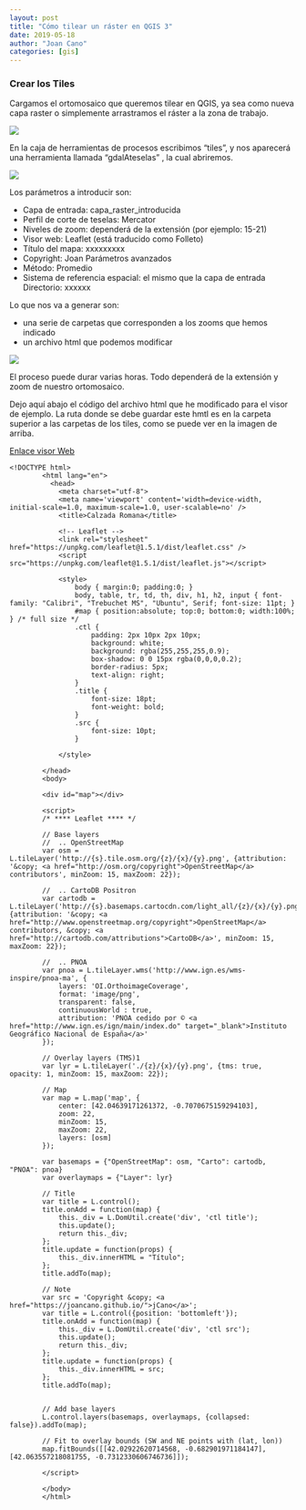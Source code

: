 ```yaml
---
layout: post
title: "Cómo tilear un ráster en QGIS 3"
date: 2019-05-18
author: "Joan Cano"
categories: [gis]
---
```


### Crear los Tiles

Cargamos el ortomosaico que queremos tilear en QGIS, ya sea como nueva capa raster o simplemente arrastramos el ráster a la zona de trabajo.

![](http://38994238.servicio-online.net/joancano.github.io/imgPosts/tiles/cargaRaster.PNG)

En la caja de herramientas de procesos escribimos “tiles”, y nos aparecerá una herramienta llamada “gdalAteselas” , la cual abriremos.

![](http://38994238.servicio-online.net/joancano.github.io/imgPosts/tiles/gdalAteselas.PNG)

Los parámetros a introducir son:
+ Capa de entrada: capa_raster_introducida
+ Perfil de corte de teselas: Mercator
+ Niveles de zoom: dependerá de la extensión (por ejemplo: 15-21)
+ Visor web: Leaflet (está traducido como Folleto)
+ Título del mapa: xxxxxxxxx
+ Copyright: Joan
Parámetros avanzados
+ Método: Promedio
+ Sistema de referencia espacial: el mismo que la capa de entrada
Directorio: xxxxxx

Lo que nos va a generar son:
+ una serie de carpetas que corresponden a los zooms que hemos indicado
+ un archivo html que podemos modificar

![](http://38994238.servicio-online.net/joancano.github.io/imgPosts/tiles/zooms.PNG)

El proceso puede durar varias horas. Todo dependerá de la extensión y zoom de nuestro ortomosaico.

Dejo aquí abajo el código del archivo html que he modificado para el visor de ejemplo. La ruta donde se debe guardar este hmtl es en la carpeta superior a las carpetas de los tiles, como se puede ver en la imagen de arriba.

[Enlace visor Web](38994238.servicio-online.net/httpdocs/joancano.github.io/visores/tiles)

```
<!DOCTYPE html>
        <html lang="en">
          <head>
            <meta charset="utf-8">
            <meta name='viewport' content='width=device-width, initial-scale=1.0, maximum-scale=1.0, user-scalable=no' />
            <title>Calzada Romana</title>

            <!-- Leaflet -->
            <link rel="stylesheet" href="https://unpkg.com/leaflet@1.5.1/dist/leaflet.css" />
            <script src="https://unpkg.com/leaflet@1.5.1/dist/leaflet.js"></script>

            <style>
                body { margin:0; padding:0; }
                body, table, tr, td, th, div, h1, h2, input { font-family: "Calibri", "Trebuchet MS", "Ubuntu", Serif; font-size: 11pt; }
                #map { position:absolute; top:0; bottom:0; width:100%; } /* full size */
                .ctl {
                    padding: 2px 10px 2px 10px;
                    background: white;
                    background: rgba(255,255,255,0.9);
                    box-shadow: 0 0 15px rgba(0,0,0,0.2);
                    border-radius: 5px;
                    text-align: right;
                }
                .title {
                    font-size: 18pt;
                    font-weight: bold;
                }
                .src {
                    font-size: 10pt;
                }

            </style>

        </head>
        <body>

        <div id="map"></div>

        <script>
        /* **** Leaflet **** */

        // Base layers
        //  .. OpenStreetMap
        var osm = L.tileLayer('http://{s}.tile.osm.org/{z}/{x}/{y}.png', {attribution: '&copy; <a href="http://osm.org/copyright">OpenStreetMap</a> contributors', minZoom: 15, maxZoom: 22});

        //  .. CartoDB Positron
        var cartodb = L.tileLayer('http://{s}.basemaps.cartocdn.com/light_all/{z}/{x}/{y}.png', {attribution: '&copy; <a href="http://www.openstreetmap.org/copyright">OpenStreetMap</a> contributors, &copy; <a href="http://cartodb.com/attributions">CartoDB</a>', minZoom: 15, maxZoom: 22});

        //  .. PNOA
        var pnoa = L.tileLayer.wms('http://www.ign.es/wms-inspire/pnoa-ma', {
        	layers: 'OI.OrthoimageCoverage',
        	format: 'image/png',
        	transparent: false,
        	continuousWorld : true,
        	attribution: 'PNOA cedido por © <a href="http://www.ign.es/ign/main/index.do" target="_blank">Instituto Geográfico Nacional de España</a>'
        });

        // Overlay layers (TMS)1
        var lyr = L.tileLayer('./{z}/{x}/{y}.png', {tms: true, opacity: 1, minZoom: 15, maxZoom: 22});

        // Map
        var map = L.map('map', {
            center: [42.04639171261372, -0.7070675159294103],
            zoom: 22,
            minZoom: 15,
            maxZoom: 22,
            layers: [osm]
        });

        var basemaps = {"OpenStreetMap": osm, "Carto": cartodb, "PNOA": pnoa}
        var overlaymaps = {"Layer": lyr}

        // Title
        var title = L.control();
        title.onAdd = function(map) {
            this._div = L.DomUtil.create('div', 'ctl title');
            this.update();
            return this._div;
        };
        title.update = function(props) {
            this._div.innerHTML = "Título";
        };
        title.addTo(map);

        // Note
        var src = 'Copyright &copy; <a href="https://joancano.github.io/">jCano</a>';
        var title = L.control({position: 'bottomleft'});
        title.onAdd = function(map) {
            this._div = L.DomUtil.create('div', 'ctl src');
            this.update();
            return this._div;
        };
        title.update = function(props) {
            this._div.innerHTML = src;
        };
        title.addTo(map);


        // Add base layers
        L.control.layers(basemaps, overlaymaps, {collapsed: false}).addTo(map);

        // Fit to overlay bounds (SW and NE points with (lat, lon))
        map.fitBounds([[42.02922620714568, -0.682901971184147], [42.063557218081755, -0.7312330606746736]]);

        </script>

        </body>
        </html>

```  

